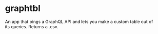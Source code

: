 # graphtbl
An app that pings a GraphQL API and lets you make a custom table out of its queries. Returns a .csv. 
